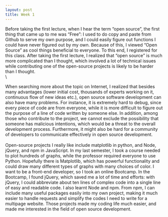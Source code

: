 ```yaml
---
layout: post
title: Week 1
---
```



Before taking the first lecture, when I hear the term “open source”, the first thing that came up to me was “Free”: I used to do copy and paste from Github to serve my own purpose, and I could easily figure out functions I could have never figured out by my own. Because of this, I viewed “Open Source” as cool things beneficial to everyone. To this end, I registered for this class. After taking the first lecture, I realized that “open source” is much more complicated than I thought, which involved a lot of technical issues while contributing one of the open-source projects is likely to be harder than I thought.\
\
<!--more-->
When searching more about the topic on Internet, I realized that besides many advantages (lower initial cost, thousands of experts working on it, continuous flow of new ideas etc.), open source software development can also have many problems. For instance, it is extremely hard to debug, since every piece of code are from everyone, while it is more difficult to figure out the purpose of a line of code written by someone else. In addition, among those who contribute to the project, we cannot exclude the possibility that someone has malicious intentions, which would be a threat to the overall development process. Furthermore, it might also be hard for a community of developers to communicate effectively in open source development.\
\
Open-source projects I really like include matplotlib in python, and Node, jQuery, and npm in JavaScript. In my last semester, I took a course needed to plot hundreds of graphs, while the professor required everyone to use Python. Hopefully there is Matplotlib, which has powerful functionality and could draw many different types of graphs with many choices of color. I want to be a front-end developer, so I took an online Bootcamp. In the Bootcamp, I found jQuery, which saved me a lot of time and efforts: with jQuery, I could abbreviate about ten lines of complex code into a single line of easy and readable code. I also learnt Node and npm. From npm, I can include many useful packages easily into my own project, making it much easier to handle requests and simplify the codes I need to write for a multipage website. Those projects made my coding life much easier, and made me interested in the field of open source development.
